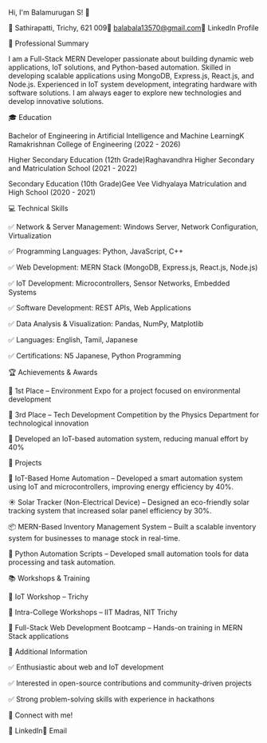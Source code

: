 Hi, I'm Balamurugan S! 👋

📍 Sathirapatti, Trichy, 621 009📧 balabala13570@gmail.com🔗 LinkedIn Profile

🎯 Professional Summary

I am a Full-Stack MERN Developer passionate about building dynamic web applications, IoT solutions, and Python-based automation. Skilled in developing scalable applications using MongoDB, Express.js, React.js, and Node.js. Experienced in IoT system development, integrating hardware with software solutions. I am always eager to explore new technologies and develop innovative solutions.

🎓 Education

Bachelor of Engineering in Artificial Intelligence and Machine LearningK Ramakrishnan College of Engineering (2022 - 2026)

Higher Secondary Education (12th Grade)Raghavandhra Higher Secondary and Matriculation School (2021 - 2022)

Secondary Education (10th Grade)Gee Vee Vidhyalaya Matriculation and High School (2020 - 2021)

💻 Technical Skills

✅ Network & Server Management: Windows Server, Network Configuration, Virtualization

✅ Programming Languages: Python, JavaScript, C++

✅ Web Development: MERN Stack (MongoDB, Express.js, React.js, Node.js)

✅ IoT Development: Microcontrollers, Sensor Networks, Embedded Systems

✅ Software Development: REST APIs, Web Applications

✅ Data Analysis & Visualization: Pandas, NumPy, Matplotlib

✅ Languages: English, Tamil, Japanese

✅ Certifications: N5 Japanese, Python Programming

🏆 Achievements & Awards

🥇 1st Place – Environment Expo for a project focused on environmental development

🥉 3rd Place – Tech Development Competition by the Physics Department for technological innovation

🚀 Developed an IoT-based automation system, reducing manual effort by 40%

🔧 Projects

🚀 IoT-Based Home Automation – Developed a smart automation system using IoT and microcontrollers, improving energy efficiency by 40%.

☀️ Solar Tracker (Non-Electrical Device) – Designed an eco-friendly solar tracking system that increased solar panel efficiency by 30%.

📦 MERN-Based Inventory Management System – Built a scalable inventory system for businesses to manage stock in real-time.

🤖 Python Automation Scripts – Developed small automation tools for data processing and task automation.

📚 Workshops & Training

📍 IoT Workshop – Trichy

📍 Intra-College Workshops – IIT Madras, NIT Trichy

📍 Full-Stack Web Development Bootcamp – Hands-on training in MERN Stack applications

📌 Additional Information

✅ Enthusiastic about web and IoT development

✅ Interested in open-source contributions and community-driven projects

✅ Strong problem-solving skills with experience in hackathons

🚀 Connect with me!

🔗 LinkedIn📧 Email
